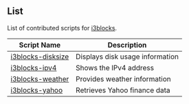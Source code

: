 ## List
List of contributed scripts for [i3blocks](https://github.com/vivien/i3blocks).

| Script Name                                     | Description                                     |
|-------------------------------------------------|-------------------------------------------------|
| [i3blocks-disksize](i3blocks-disksize/)         | Displays disk usage information                 |
| [i3blocks-ipv4](i3blocks-ipv4/)                 | Shows the IPv4 address                          |
| [i3blocks-weather](i3blocks-weather/)           | Provides weather information                    |
| [i3blocks-yahoo](i3blocks-yahoo/)               | Retrieves Yahoo finance data                    |
